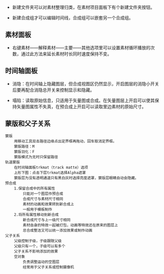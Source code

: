 - 新建文件夹可以对素材整理归类，在素材项目面板下有个新建文件夹按钮。

- 新建合成组才可以编辑时间线，合成组可以嵌套另一个合成组。

## 素材面板

- 右键素材——解释素材——主要——其他选项里可以设置素材循环播放的次数，通过此方法来延长素材时长同时速度保持不变。

## 时间轴面板

- 消隐：在时间轴上隐藏图层，但合成视图区仍然显示，开启图层的消隐小开关后要再配合消隐总开关来控制显示和隐藏。

- 塌陷：读取原始信息，只适用于矢量图或合成。在矢量图层上开启可以使其保持矢量图属性不失真，在预合成上开启可以读取里边素材的原始尺寸。

## 蒙版和父子关系
	蒙版
		用移动工具双击路径边缘点出定界框再拖动，回车取消定界框。
		蒙版路径：M
		蒙版羽化：F
		蒙版模式为无时只保留路径
	轨道蒙版
		在时间轴面板trkmat（track matte）选项
		上形下图：点击下层trkmat选择Alpha遮罩
		蒙版层为没有透明通道只有黑白灰时选择亮度遮罩，蒙版层眼睛自动会隐藏。
	预合成
		1.保留合成中的所有属性
			只能对一个图层作预合成
			合成尺寸与素材尺寸相同
			素材的动画和效果转到新合成上
			一般用于模板制作
		2.将所有属性移动到新合成
			新合成尺寸与上一级尺寸相同
			素材自身的特效一起被打包，动画等特效还在原来的图层上
			总合成整洁又可以统一添加效果或制作动画
	父子关系
		父级控制子级，子级跟随父级
		父级只有一个，子级可以有多个
		父子关系不影响添加的效果
		空对象
			负责调整运动的空图层
			经常用于父子关系或控制摄像机
